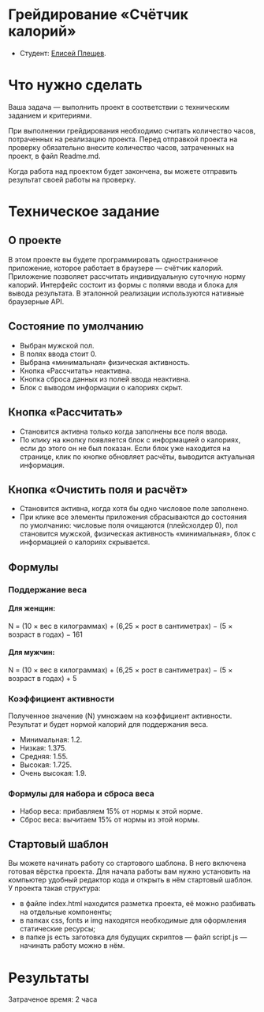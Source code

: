 # Грейдирование «Счётчик калорий»

* Студент: [Елисей Плещев](https://up.htmlacademy.ru/univer-js1/2/user/2242857).

# Что нужно сделать

Ваша задача —  выполнить проект в соответствии с техническим заданием и критериями.

При выполнении грейдирования необходимо считать количество часов, потраченных на реализацию проекта. Перед отправкой проекта на проверку обязательно внесите количество часов, затраченных на проект, в файл Readme.md.

Когда работа над проектом будет закончена, вы можете отправить результат своей работы на проверку.

# Техническое задание

## О проекте

В этом проекте вы будете программировать одностраничное приложение, которое работает в браузере — счётчик калорий. Приложение позволяет рассчитать индивидуальную суточную норму калорий. Интерфейс состоит из формы с полями ввода и блока для вывода результата. В эталонной реализации используются нативные браузерные API.

## Состояние по умолчанию

* Выбран мужской пол.
* В полях ввода стоит 0.
* Выбрана «минимальная» физическая активность.
* Кнопка «Рассчитать» неактивна.
* Кнопка сброса данных из полей ввода неактивна.
* Блок с выводом информации о калориях скрыт.

## Кнопка «Рассчитать»

* Становится активна только когда заполнены все поля ввода.
* По клику на кнопку появляется блок с информацией о калориях, если до этого он не был показан. Если блок уже находится на странице, клик по кнопке обновляет расчёты, выводится актуальная информация.

## Кнопка «Очистить поля и расчёт»

* Становится активна, когда хотя бы одно числовое поле заполнено.
* При клике все элементы приложения сбрасываются до состояния по умолчанию: числовые поля очищаются (плейсхолдер 0), пол становится мужской, физическая активность «минимальная», блок с информацией о калориях скрывается.

## Формулы

### Поддержание веса

#### Для женщин:

N = (10 × вес в килограммах) + (6,25 × рост в сантиметрах) − (5 × возраст в годах) − 161

#### Для мужчин:

N = (10 × вес в килограммах) + (6,25 × рост в сантиметрах) − (5 × возраст в годах) + 5

### Коэффициент активности

Полученное значение (N) умножаем на коэффициент активности. Результат и будет нормой калорий для поддержания веса.

* Минимальная: 1.2.
* Низкая: 1.375.
* Средняя: 1.55.
* Высокая: 1.725.
* Очень высокая: 1.9.

### Формулы для набора и сброса веса

* Набор веса: прибавляем 15% от нормы к этой норме.
* Сброс веса: вычитаем 15% от нормы из этой нормы.

## Стартовый шаблон

Вы можете начинать работу со стартового шаблона. В него включена готовая вёрстка проекта. Для начала работы вам нужно установить на компьютер удобный редактор кода и открыть в нём стартовый шаблон. У проекта такая структура:

* в файле index.html находится разметка проекта, её можно разбивать на отдельные компоненты;
* в папках css, fonts и img находятся необходимые для оформления статические ресурсы;
* в папке js есть заготовка для будущих скриптов — файл script.js — начинать работу можно в нём.

# Результаты

Затраченое время: 2 часа
